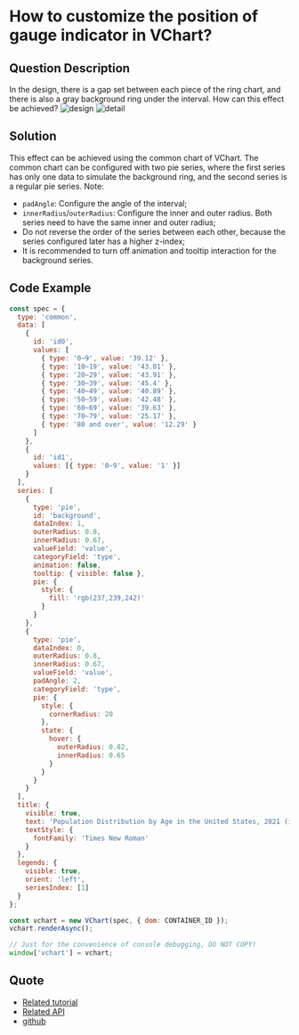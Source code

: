 # How to customize the position of gauge indicator in VChart?

## Question Description

In the design, there is a gap set between each piece of the ring chart, and there is also a gray background ring under the interval. How can this effect be achieved?
![design](/vchart/faq/21-0.png)
![detail](/vchart/faq/21-1.png)

## Solution

This effect can be achieved using the common chart of VChart. The common chart can be configured with two pie series, where the first series has only one data to simulate the background ring, and the second series is a regular pie series. Note:

- `padAngle`: Configure the angle of the interval;
- `innerRadius`/`outerRadius`: Configure the inner and outer radius. Both series need to have the same inner and outer radius;
- Do not reverse the order of the series between each other, because the series configured later has a higher z-index;
- It is recommended to turn off animation and tooltip interaction for the background series.

## Code Example

```javascript livedemo
const spec = {
  type: 'common',
  data: [
    {
      id: 'id0',
      values: [
        { type: '0~9', value: '39.12' },
        { type: '10~19', value: '43.01' },
        { type: '20~29', value: '43.91' },
        { type: '30~39', value: '45.4' },
        { type: '40~49', value: '40.89' },
        { type: '50~59', value: '42.48' },
        { type: '60~69', value: '39.63' },
        { type: '70~79', value: '25.17' },
        { type: '80 and over', value: '12.29' }
      ]
    },
    {
      id: 'id1',
      values: [{ type: '0~9', value: '1' }]
    }
  ],
  series: [
    {
      type: 'pie',
      id: 'background',
      dataIndex: 1,
      outerRadius: 0.8,
      innerRadius: 0.67,
      valueField: 'value',
      categoryField: 'type',
      animation: false,
      tooltip: { visible: false },
      pie: {
        style: {
          fill: 'rgb(237,239,242)'
        }
      }
    },
    {
      type: 'pie',
      dataIndex: 0,
      outerRadius: 0.8,
      innerRadius: 0.67,
      valueField: 'value',
      padAngle: 2,
      categoryField: 'type',
      pie: {
        style: {
          cornerRadius: 20
        },
        state: {
          hover: {
            outerRadius: 0.82,
            innerRadius: 0.65
          }
        }
      }
    }
  ],
  title: {
    visible: true,
    text: 'Population Distribution by Age in the United States, 2021 (in millions)',
    textStyle: {
      fontFamily: 'Times New Roman'
    }
  },
  legends: {
    visible: true,
    orient: 'left',
    seriesIndex: [1]
  }
};

const vchart = new VChart(spec, { dom: CONTAINER_ID });
vchart.renderAsync();

// Just for the convenience of console debugging, DO NOT COPY!
window['vchart'] = vchart;
```

## Quote

- [Related tutorial](https://visactor.io/vchart/guide/tutorial_docs/Chart_Types/Combination)
- [Related API](https://visactor.io/vchart/demo/pie-chart/nested-pie?keyword=pieChart)
- [github](https://github.com/VisActor/VChart)
